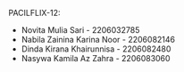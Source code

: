 PACILFLIX-12:
- Novita Mulia Sari - 2206032785
- Nabila Zainina Karina Noor - 2206082146
- Dinda Kirana Khairunnisa - 2206082480
- Nasywa Kamila Az Zahra - 2206083060

